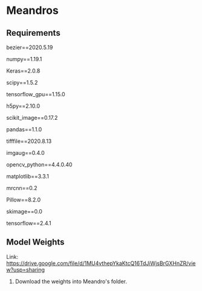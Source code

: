 # Meandros

## Requirements

bezier==2020.5.19

numpy==1.19.1

Keras==2.0.8

scipy==1.5.2

tensorflow_gpu==1.15.0

h5py==2.10.0

scikit_image==0.17.2

pandas==1.1.0

tifffile==2020.8.13

imgaug==0.4.0

opencv_python==4.4.0.40

matplotlib==3.3.1

mrcnn==0.2

Pillow==8.2.0

skimage==0.0

tensorflow==2.4.1


## Model Weights

Link: https://drive.google.com/file/d/1MU4vthepYkaKtcQ16TdJiWjsBrGXHnZR/view?usp=sharing

1) Download the weights into Meandro's folder. 
